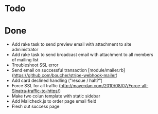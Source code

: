 Todo
====





Done
====

+ Add rake task to send preview email with attachment to site administrator
+ Add rake task to send broadcast email with attachment to all members of mailing list
+ Troubleshoot SSL error
+ Send email on successful transaction [module/mailer.rb] (https://github.com/boucher/stripe-webhook-mailer)
+ Add card declined handling ("rescue / halt?")
+ Force SSL for all traffic (http://mayerdan.com/2010/08/07/Force-all-Sinatra-traffic-to-https/)
+ Make two colun template with static sidebar
+ Add Mailcheck.js to order page email field
+ Flesh out success page